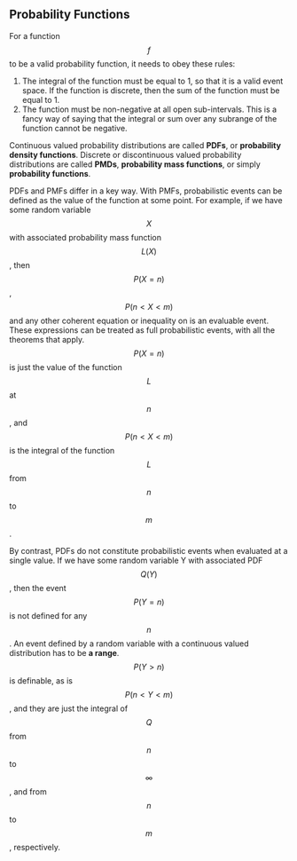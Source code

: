 ## Probability Functions

For a function $$f$$ to be a valid probability function, it needs to obey these rules:
1. The integral of the function must be equal to 1, so that it is a valid event space. If the function is discrete, then the sum of the function must be equal to 1.
2. The function must be non-negative at all open sub-intervals. This is a fancy way of saying that the integral or sum over any subrange of the function cannot be negative.
	
Continuous valued probability distributions are called **PDFs**, or **probability density functions**. Discrete or discontinuous valued probability distributions are called **PMDs**, **probability mass functions**, or simply **probability functions**.


PDFs and PMFs differ in a key way. With PMFs, probabilistic events can be defined as the value of the function at some point. For example, if we have some random variable $$X$$ with associated probability mass function $$L(X)$$, then $$P(X = n)$$, $$P(n < X < m)$$ and any other coherent equation or inequality on  is an evaluable event. These expressions can be treated as full probabilistic events, with all the theorems that apply. 
$$P(X = n)$$ is just the value of the function $$L$$ at $$n$$, and $$P(n < X < m)$$ is the integral of the function $$L$$ from $$n$$ to $$m$$.
	
	
By contrast, PDFs do not constitute probabilistic events when evaluated at a single value. If we have some random variable Y with associated PDF $$Q(Y)$$, then the event $$P(Y = n)$$ is not defined for any $$n$$. An event defined by a random variable with a continuous valued distribution has to be **a range**. $$P(Y > n)$$ is definable, as is $$P(n < Y < m)$$ , and they are just the integral of $$Q$$ from $$n$$ to $$\infty$$, and from $$n$$ to $$m$$, respectively.